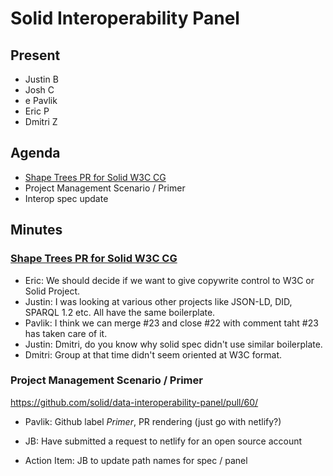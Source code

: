 # Solid Interoperability Panel

## Present

- Justin B
- Josh C
- e Pavlik
- Eric P
- Dmitri Z

## Agenda

- [Shape Trees PR for Solid W3C CG](https://github.com/shapetrees/specification/pull/23)
- Project Management Scenario / Primer
- Interop spec update


## Minutes

### [Shape Trees PR for Solid W3C CG](https://github.com/shapetrees/specification/pull/23)

- Eric: We should decide if we want to give copywrite control to W3C or Solid Project.
- Justin: I was looking at various other projects like JSON-LD, DID, SPARQL 1.2 etc. All have the same boilerplate.
- Pavlik: I think we can merge #23 and close #22 with comment taht #23 has taken care of it.
- Justin: Dmitri, do you know why solid spec didn't use similar boilerplate.
- Dmitri: Group at that time didn't seem oriented at W3C format.


### Project Management Scenario / Primer

https://github.com/solid/data-interoperability-panel/pull/60/

- Pavlik: Github label *Primer*, PR rendering (just go with netlify?)

- JB: Have submitted a request to netlify for an open source account

- Action Item: JB to update path names for spec / panel


